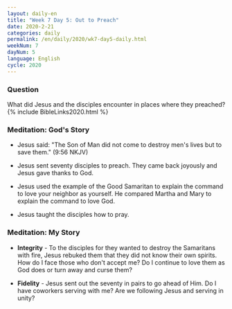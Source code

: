 ```yaml
---
layout: daily-en
title: "Week 7 Day 5: Out to Preach"
date: 2020-2-21 
categories: daily
permalink: /en/daily/2020/wk7-day5-daily.html
weekNum: 7
dayNum: 5
language: English
cycle: 2020
---
```

### Question     
What did Jesus and the disciples encounter in places where they preached?
{% include BibleLinks2020.html %} 

### Meditation: God's Story   
+ Jesus said: "The Son of Man did not come to destroy men's lives but to save them." (9:56 NKJV) 

+ Jesus sent seventy disciples to preach. They came back joyously and Jesus gave thanks to God. 

+ Jesus used the example of the Good Samaritan to explain the command to love your neighbor as yourself. He compared Martha and Mary to explain the command to love God. 

+ Jesus taught the disciples how to pray. 

### Meditation: My Story   
+ **Integrity** - To the disciples for they wanted to destroy the Samaritans with fire, Jesus rebuked them that they did not know their own spirits. How do I face those who don't accept me? Do I continue to love them as God does or turn away and curse them? 

+ **Fidelity** - Jesus sent out the seventy in pairs to go ahead of Him. Do I have coworkers serving with me? Are we following Jesus and serving in unity? 
